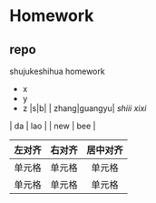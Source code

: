 # Homework

## repo
shujukeshihua homework
- x
- y
- z
|s|b|
| zhang|guangyu|
*shiii*
_xixi_

| da | lao |
| new | bee |

| 左对齐 | 右对齐 | 居中对齐 |
| :-----| ----: | :----: |
| 单元格 | 单元格 | 单元格 |
| 单元格 | 单元格 | 单元格 |
